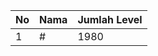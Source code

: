 | No | Nama            | Jumlah Level |
|----|-----------------|--------------|
| 1  | #    |    1980        |

